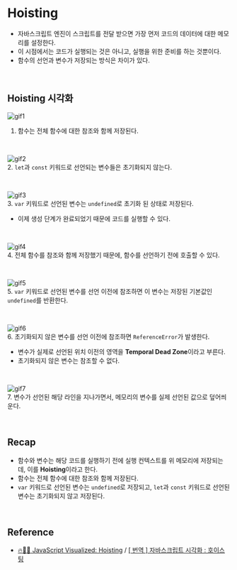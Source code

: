 # Hoisting

- 자바스크립트 엔진이 스크립트를 전달 받으면 가장 먼저 코드의 데이터에 대한 메모리를 설정한다.
- 이 시점에서는 코드가 실행되는 것은 아니고, 실행을 위한 준비를 하는 것뿐이다.
- 함수의 선언과 변수가 저장되는 방식은 차이가 있다.

<br/>

## Hoisting 시각화

![gif1](https://github.com/heereal/Frontend_Dev_Articles/assets/117061017/1fafbed2-e82f-4896-83a7-adc93d094e3b)
1. 함수는 전체 함수에 대한 참조와 함께 저장된다.

<br/>

![gif2](https://github.com/heereal/Frontend_Dev_Articles/assets/117061017/1be9f04c-68a1-42ef-b0ca-06b3896a3850)   
2. `let`과 `const` 키워드로 선언되는 변수들은 초기화되지 않는다.

<br/>

![gif3](https://github.com/heereal/Frontend_Dev_Articles/assets/117061017/b64f887b-3ccc-44a0-bdd4-8a150525dbdd)   
3. `var` 키워드로 선언된 변수는 `undefined`로 초기화 된 상태로 저장된다.
- 이제 생성 단계가 완료되었기 때문에 코드를 실행할 수 있다.

<br/>

![gif4](https://github.com/heereal/Frontend_Dev_Articles/assets/117061017/b715bf56-a436-452f-81c1-6dfe6dd2bf57)   
4. 전체 함수를 참조와 함께 저장했기 때문에, 함수를 선언하기 전에 호출할 수 있다.

<br/>

![gif5](https://github.com/heereal/Frontend_Dev_Articles/assets/117061017/e019a5c4-2d66-43b0-b9aa-0d71044a8785)   
5. `var` 키워드로 선언된 변수를 선언 이전에 참조하면 이 변수는 저장된 기본값인 `undefined`를 반환한다.

<br/>

![gif6](https://github.com/heereal/Frontend_Dev_Articles/assets/117061017/97758c0f-fd93-441c-a793-6c4a4907ab7c)   
6. 초기화되지 않은 변수를 선언 이전에 참조하면 `ReferenceError`가 발생한다.
- 변수가 실제로 선언된 위치 이전의 영역을 **Temporal Dead Zone**이라고 부른다.
- 초기화되지 않은 변수는 참조할 수 없다.

<br/>

![gif7](https://github.com/heereal/Frontend_Dev_Articles/assets/117061017/3b4d4807-5ef5-4c70-a3ac-2465200dd3c2)   
7. 변수가 선언된 해당 라인을 지나가면서, 메모리의 변수를 실제 선언된 값으로 덮어씌운다.

<br/>

## Recap
- 함수와 변수는 해당 코드를 실행하기 전에 실행 컨텍스트를 위 메모리에 저장되는데, 이를 **Hoisting**이라고 한다.
- 함수는 전체 함수에 대한 참조와 함께 저장된다.
- `var` 키워드로 선언된 변수는 `undefined`로 저장되고, `let`과 `const` 키워드로 선언된 변수는 초기화되지 않고 저장된다.

<br/>

## Reference
- [🔥🕺🏼 JavaScript Visualized: Hoisting](https://dev.to/lydiahallie/javascript-visualized-hoisting-478h) / [[ 번역 ] 자바스크립트 시각화 : 호이스팅](https://velog.io/@jjunyjjuny/%EB%B2%88%EC%97%AD-%EC%9E%90%EB%B0%94%EC%8A%A4%ED%81%AC%EB%A6%BD%ED%8A%B8-%EC%8B%9C%EA%B0%81%ED%99%94-%ED%98%B8%EC%9D%B4%EC%8A%A4%ED%8C%85)
